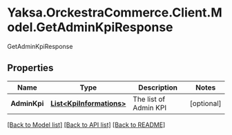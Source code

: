 # Yaksa.OrckestraCommerce.Client.Model.GetAdminKpiResponse
GetAdminKpiResponse

## Properties

Name | Type | Description | Notes
------------ | ------------- | ------------- | -------------
**AdminKpi** | [**List&lt;KpiInformations&gt;**](KpiInformations.md) | The list of Admin KPI | [optional] 

[[Back to Model list]](../README.md#documentation-for-models) [[Back to API list]](../README.md#documentation-for-api-endpoints) [[Back to README]](../README.md)

